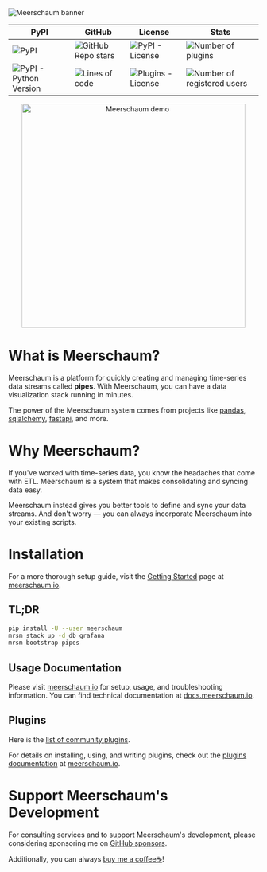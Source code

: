 <img src="https://meerschaum.io/assets/banner_1920x320.png" alt="Meerschaum banner">

| PyPI | GitHub | License | Stats |
|---|---|---|---|
| ![PyPI]( https://img.shields.io/pypi/v/meerschaum?color=%2300cc66&label=Version ) | ![GitHub Repo stars](https://img.shields.io/github/stars/bmeares/Meerschaum?style=social) | ![PyPI - License](https://img.shields.io/pypi/l/meerschaum?label=Core%20License) | ![Number of plugins]( https://img.shields.io/badge/dynamic/json?color=3098c1&label=Public%20Plugins&query=num_plugins&url=https%3A%2F%2Fapi.mrsm.io%2Finfo ) |
| ![PyPI - Python Version]( https://img.shields.io/pypi/pyversions/meerschaum?label=Python&logo=python&logoColor=%23ffffff ) | ![Lines of code]( https://img.shields.io/tokei/lines/github/bmeares/Meerschaum?label=Total%20Lines ) | ![Plugins - License]( https://img.shields.io/badge/Plugins%20License-You%20decide!-success ) | ![Number of registered users]( https://img.shields.io/badge/dynamic/json?color=3098c1&label=Registered%20Users&query=num_users&url=https%3A%2F%2Fapi.mrsm.io%2Finfo ) |

<p align="center">
<img src="https://meerschaum.io/files/images/demo.gif" alt="Meerschaum demo" height="450px">
</p>

# What is Meerschaum?
Meerschaum is a platform for quickly creating and managing time-series data streams called **pipes**. With Meerschaum, you can have a data visualization stack running in minutes.

The power of the Meerschaum system comes from projects like [pandas](https://pandas.pydata.org/), [sqlalchemy](https://www.sqlalchemy.org/), [fastapi](https://fastapi.tiangolo.com/), and more.

# Why Meerschaum?

If you've worked with time-series data, you know the headaches that come with ETL. Meerschaum is a system that makes consolidating and syncing data easy.

Meerschaum instead gives you better tools to define and sync your data streams. And don't worry — you can always incorporate Meerschaum into your existing scripts.

# Installation

For a more thorough setup guide, visit the [Getting Started](https://meerschaum.io/get-started/) page at [meerschaum.io](https://meerschaum.io).

## TL;DR

```bash
pip install -U --user meerschaum
mrsm stack up -d db grafana
mrsm bootstrap pipes
```

## Usage Documentation

Please visit [meerschaum.io](https://meerschaum.io) for setup, usage, and troubleshooting information. You can find technical documentation at [docs.meerschaum.io](https://docs.meerschaum.io).

## Plugins

Here is the [list of community plugins](https://meerschaum.io/reference/plugins/list-of-plugins/).

For details on installing, using, and writing plugins, check out the [plugins documentation](https://meerschaum.io/reference/plugins/types-of-plugins) at [meerschaum.io](https://meerschaum.io).

# Support Meerschaum's Development

For consulting services and to support Meerschaum's development, please considering sponsoring me on [GitHub sponsors](https://github.com/sponsors/bmeares).

Additionally, you can always [buy me a coffee☕](https://www.buymeacoffee.com/bmeares)!
